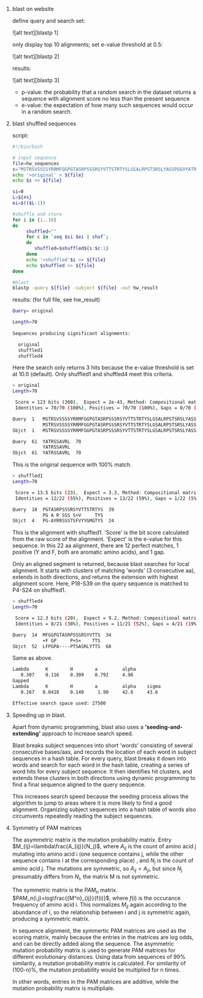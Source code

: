 1. blast on website
   
   define query and search set:
   
   ![alt text][blastp 1]
   
   only display top 10 alignments; set e-value threshold at 0.5:
   
   ![alt text][blastp 2]
   
   results:
   
   ![alt text][blastp 3]
   
   * p-value: the probability that a random search in the dataset returns a sequence with alignment score no less than the present sequence
   * e-value: the expectation of how many such sequences would occur in a random search.
   
2. blast shuffled sequences
   
   script:
   
   ```bash
   #!/bin/bash
   
   # input sequence
   file=hw_sequences
   s="MSTRSVSSSSYRRMFGGPGTASRPSSSRSYVTTSTRTYSLGSALRPSTSRSLYASSPGGVYATRSSAVRL"
   echo '>original' > ${file}
   echo $s >> ${file}
   
   si=0
   L=${#s}
   ei=$(($L-1))
   
   #shuffle and store
   for i in {1..10}
   do
        shuffled=""
        for c in `seq $si $ei | shuf`;
        do
           shuffled=$shuffled${s:$c:1}
        done
        echo '>shuffled'$i >> ${file}
        echo $shuffled >> ${file}
   done
   
   #blast
   blastp -query ${file} -subject ${file} -out hw_result
   ```
   
   results: (for full file, see hw_result)
   
   ```bash
   Query= original

   Length=70
                                                                         Score     E
   Sequences producing significant alignments:                          (Bits)  Value

     original                                                            123     2e-43
     shuffled1                                                           13.5    3.3
     shuffled4                                                           12.3    9.2

   ```
   
   Here the search only returns 3 hits because the e-value threshold is set at 10.0 (default). Only shuffled1 and shuffled4 meet this criteria.
   
   ```bash
   > original
   Length=70

    Score = 123 bits (308),  Expect = 2e-43, Method: Compositional matrix adjust.
    Identities = 70/70 (100%), Positives = 70/70 (100%), Gaps = 0/70 (0%)

   Query  1   MSTRSVSSSSYRRMFGGPGTASRPSSSRSYVTTSTRTYSLGSALRPSTSRSLYASSPGGV  60
              MSTRSVSSSSYRRMFGGPGTASRPSSSRSYVTTSTRTYSLGSALRPSTSRSLYASSPGGV
   Sbjct  1   MSTRSVSSSSYRRMFGGPGTASRPSSSRSYVTTSTRTYSLGSALRPSTSRSLYASSPGGV  60

   Query  61  YATRSSAVRL  70
              YATRSSAVRL
   Sbjct  61  YATRSSAVRL  70
   ```
   
   This is the original sequence with 100% match.
   
   ```bash
   > shuffled1
   Length=70

    Score = 13.5 bits (23),  Expect = 3.3, Method: Compositional matrix adjust.
    Identities = 12/22 (55%), Positives = 13/22 (59%), Gaps = 1/22 (5%)

   Query  18  PGTASRPSSSRSYVTTSTRTYS  39
              PG A R SSS S+V     TYS
   Sbjct  4   PG-AYRRSSSTSFVYYGMGTYS  24
   ```
   
   This is the alignment with shuffled1. 'Score' is the bit score calculated from the raw score of the alignment. 'Expect' is the e-value for this sequence. In this 22 aa alignment, there are 12 perfect matches, 1 positive (Y and F, both are aromatic amino acids), and 1 gap. 
   
   Only an aligned segment is returned, because blast searches for local alignment. It starts with clusters of matching 'words' (3 consecutive aa), extends in both directions, and returns the extension with highest alignment score. Here, P18-S39 on the query sequence is matched to P4-S24 on shuffled1.
   
   ```bash
   > shuffled4
   Length=70

    Score = 12.3 bits (20),  Expect = 9.2, Method: Compositional matrix adjust.
    Identities = 8/21 (38%), Positives = 11/21 (52%), Gaps = 4/21 (19%)

   Query  14  MFGGPGTASRPSSSRSYVTTS  34
              +F GP     P+S+    TTS
   Sbjct  52  LFPGPA----PTSASRLYTTS  68
   ```
   
   Same as above.
   
   ```bash
   Lambda      K        H        a         alpha
      0.307    0.116    0.309    0.792     4.96
   Gapped
   Lambda      K        H        a         alpha    sigma
      0.267   0.0410    0.140     1.90     42.6     43.6

   Effective search space used: 27500
   ```
   
3. Speeding up in blast.

   Apart from dynamic programming, blast also uses a **'seeding-and-extending'** approach to increase search speed.
   
   Blast breaks subject sequences into short 'words' consisting of several consecutive bases/aas, and records the location of each word in subject sequences in a hash table. For every query, blast breaks it down into words and search for each word in the hash table, creating a series of word hits for every subject sequence. It then identifies hit clusters, and extends these clusters in both directions using dynamic programming to find a final sequence aligned to the query sequence.
   
   This increases search speed because the seeding process allows the algorithm to jump to areas where it is more likely to find a good alignment. Organizing subject sequences into a hash table of words also circumvents repeatedly reading the subject sequences.
   
4. Symmetry of PAM matrices

   The asymmetric matrix is the mutation probability matrix. Entry $M_{ij}=\lambda\frac{A_{ij}}{N_j}$, where $A_{ij}$ is the count of amino acid j mutating into amino acid i (one sequence contains j, while the other sequence contains i at the corresponding place) , and $N_j$ is the count of amino acid j. The mutations are symmetric, so $A_{ij}=A_{ji}$, but since $N_j$ presumably differs from $N_i$, the matrix M is not symmetric.
   
   The symmetric matrix is the $PAM_n$ matrix. $PAM_n(i,j)=log\frac{{M^n}_{ij}}{f(i)}$, where $f(i)$ is the occurance frequency of amino acid i. This normalizes $M_{ij}$ again according to the abundance of i, so the relationship between i and j is symmetric again, producing a symmetric matrix.
   
   In sequence alignment, the symmertic PAM matrices are used as the scoring matrix, mainly because the entries in the matrices are log odds, and can be directly added along the sequence. The asymmetric mutation probability matrix is used to generate PAM matrices for different evolutionary distances. Using data from sequences of 99% similarity, a mutation probability matrix is calculated. For similarity of (100-n)%, the mutation probability would be multiplied for n times.
   
   In other words, entries in the PAM matrices are additive, while the mutation probability matrix is multipliale. 
